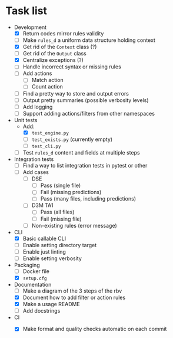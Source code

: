 # Task list 

- Development
    - [x] Return codes mirror rules validity
    - [ ] Make `rules_d` a uniform data structure holding context
    - [x] Get rid of the `Context` class (?) 
    - [ ] Get rid of the `Output` class
    - [x] Centralize exceptions (?)
    - [ ] Handle incorrect syntax or missing rules
    - [ ] Add actions
        - [ ] Match action
        - [ ] Count action
    - [ ] Find a pretty way to store and output errors
    - [ ] Output pretty summaries (possible verbosity levels)
    - [ ] Add logging
    - [ ] Support adding actions/filters from other namespaces
- Unit tests
    - Add: 
        - [x] `test_engine.py`
        - [ ] `test_exists.py` (currently empty)
        - [ ] `test_cli.py`
    - [ ] Test `rules_d` content and fields at multiple steps
- Integration tests
    - [ ] Find a way to list integration tests in pytest or other
    - [ ] Add cases
        - [ ] DSE
            - [ ] Pass (single file)
            - [ ] Fail (missing predictions)
            - [ ] Pass (many files, including predictions)
        - [ ] D3M TA1
            - [ ] Pass (all files)
            - [ ] Fail (missing file)
        - [ ] Non-existing rules (error message)
- CLI
    - [x] Basic callable CLI
    - [ ] Enable setting directory target
    - [ ] Enable just linting
    - [ ] Enable setting verbosity
- Packaging
    - [ ] Docker file 
    - [x] `setup.cfg`
- Documentation
    - [ ] Make a diagram of the 3 steps of the rbv
    - [x] Document how to add filter or action rules
    - [x] Make a usage README
    - [ ] Add docstrings 
 - CI 
    - [x] Make format and quality checks automatic on each commit
    